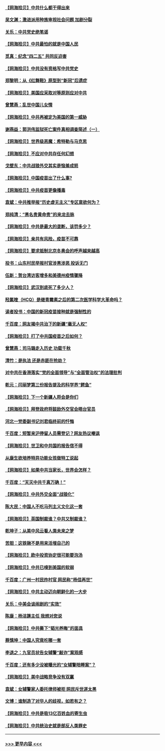#### [【网海拾贝】中共什么都干得出来](../pages/nsc993/n12897500.md?t=04240652) 
#### [吴文渊：激进派用种族审视社会问题 加剧分裂](../pages/nsc993/n12893881.md?t=04240652) 
#### [关乐：中共党史绝笔谣](../pages/nsc993/n12897270.md?t=04240652) 
#### [【网海拾贝】中共最怕的就是中国人民](../pages/nsc993/n12894705.md?t=04240652) 
#### [觅真：纪念“四二五” 共同反迫害](../pages/nsc993/n12894553.md?t=04240652) 
#### [【网海拾贝】中共没有资格写中共党史](../pages/nsc993/n12892231.md?t=04240652) 
#### [郑黎明：从《红舞鞋》原型到“新冠”后遗症](../pages/nsc993/n12890469.md?t=04240652) 
#### [【网海拾贝】美国应采取对等原则应对中共](../pages/nsc993/n12889176.md?t=04240652) 
#### [曾慧燕：乱世中国儿女情](../pages/nsc993/n12887931.md?t=04240652) 
#### [【网海拾贝】中共再被定为美国的第一威胁](../pages/nsc993/n12887580.md?t=04240652) 
#### [谢燕益：郭洪伟监狱死亡案件真相调查简述（一）](../pages/nsc993/n12885648.md?t=04240652) 
#### [【网海拾贝】世界级恶魔：希特勒与马克思](../pages/nsc993/n12884062.md?t=04240652) 
#### [【网海拾贝】不应对中共存任何幻想](../pages/nsc993/n12881460.md?t=04240652) 
#### [戈壁东：中共战狼外交其实是恼羞成怒](../pages/nsc993/n12880392.md?t=04240652) 
#### [【网海拾贝】中国疫苗出了什么事?](../pages/nsc993/n12879124.md?t=04240652) 
#### [【网海拾贝】中共疫苗更像播毒](../pages/nsc993/n12876631.md?t=04240652) 
#### [袁斌：中共推举报“历史虚无主义”专区意欲何为？](../pages/nsc993/n12876530.md?t=04240652) 
#### [郑纯清：“黑名贵黄命贵”的来龙去脉](../pages/nsc993/n12875589.md?t=04240652) 
#### [【网海拾贝】中共是最大的垄断，该罚多少？](../pages/nsc993/n12874006.md?t=04240652) 
#### [【网海拾贝】亲共有风险，疫苗不可靠](../pages/nsc993/n12872224.md?t=04240652) 
#### [【网海拾贝】要求抵制北京冬奥会的呼声越来越高](../pages/nsc993/n12868962.md?t=04240652) 
#### [投书：山东村民举报村官涉黑涉恶 投诉无门](../pages/nsc993/n12869726.md?t=04240652) 
#### [伍新：贺台湾访客增多和美德州疫情骤降](../pages/nsc993/n12865651.md?t=04240652) 
#### [【网海拾贝】武汉到底死了多少人？](../pages/nsc993/n12863707.md?t=04240652) 
#### [羟氯喹（HCQ）是继青霉素之后的第二次医学科学大革命吗？](../pages/nsc993/n12638564.md?t=04240652) 
#### [读者投书：中国的新冠疫苗接种就是强制性的](../pages/nsc993/n12859932.md?t=04240652) 
#### [千百度：网友揭中共治下的新疆“毫无人权”](../pages/nsc993/n12858385.md?t=04240652) 
#### [【网海拾贝】打了中共国疫苗之后如何？](../pages/nsc993/n12857866.md?t=04240652) 
#### [曾慧燕：司马璐走入历史 功载千秋](../pages/nsc993/n12856996.md?t=04240652) 
#### [清竹：是执法 还是赤匪在抢劫？](../pages/nsc993/n12856952.md?t=04240652) 
#### [对中共在香港落实“党的全面领导”与“全面管治权”的法理批判](../pages/nsc993/n12856929.md?t=04240652) 
#### [乾元：闫丽梦第三份报告提及的科学界“鳄鱼”](../pages/nsc993/n12855985.md?t=04240652) 
#### [【网海拾贝】下一个新疆人将会是你们](../pages/nsc993/n12855864.md?t=04240652) 
#### [【网海拾贝】拜登政府将鼓励外交官会晤台官员](../pages/nsc993/n12853615.md?t=04240652) 
#### [河北一党委副书记刘君临终前的忏悔](../pages/nsc993/n12849420.md?t=04240652) 
#### [千百度：短暂来沪停留人员需登记？网友热议嘲讽](../pages/nsc993/n12853497.md?t=04240652) 
#### [【网海拾贝】世卫和中共国的报告信不得](../pages/nsc993/n12850902.md?t=04240652) 
#### [从康生欲培养特异功能女孩做特工说起](../pages/nsc993/n12849289.md?t=04240652) 
#### [【网海拾贝】如果中共当家长，世界会怎样？](../pages/nsc993/n12848436.md?t=04240652) 
#### [千百度：“天灭中共千真万确！”](../pages/nsc993/n12845659.md?t=04240652) 
#### [【网海拾贝】中共外交全面“战狼化”](../pages/nsc993/n12845607.md?t=04240652) 
#### [陈大民：中国人不吃马列主义文化这一套](../pages/nsc993/n12842496.md?t=04240652) 
#### [【网海拾贝】英国制裁谁？中共又制裁谁？](../pages/nsc993/n12840909.md?t=04240652) 
#### [乾坤子：从美中风云看人类未来之梦](../pages/nsc993/n12840590.md?t=04240652) 
#### [苦胆：这铁锹不是用来活埋自己的](../pages/nsc993/n12839512.md?t=04240652) 
#### [【网海拾贝】欧中投资协定很可能要泡汤](../pages/nsc993/n12835122.md?t=04240652) 
#### [【网海拾贝】中共已嗅到美国的软弱](../pages/nsc993/n12832411.md?t=04240652) 
#### [千百度：广州一村民炸村官 网民称“杨佳再世”](../pages/nsc993/n12832380.md?t=04240652) 
#### [【网海拾贝】中共主动迈向朝鲜化的一大步](../pages/nsc993/n12829887.md?t=04240652) 
#### [关乐：中美会谈闹剧的“实效”](../pages/nsc993/n12826698.md?t=04240652) 
#### [陈康：杨洁篪主任  我想对您说](../pages/nsc993/n12826609.md?t=04240652) 
#### [【网海拾贝】中共撕下“韬光养晦”的面具](../pages/nsc993/n12826459.md?t=04240652) 
#### [蔡慎坤：中国人究竟吃哪一套](../pages/nsc993/n12826010.md?t=04240652) 
#### [李退之：九官员状告女辅警“敲诈”案观感](../pages/nsc993/n12823984.md?t=04240652) 
#### [千百度：还有多少没被曝光的“女辅警陪睡案”？](../pages/nsc993/n12822136.md?t=04240652) 
#### [【网海拾贝】美中战略竞争没有双赢](../pages/nsc993/n12822105.md?t=04240652) 
#### [袁斌：女辅警家人委托律师被拒 网民斥世道太黑](../pages/nsc993/n12822004.md?t=04240652) 
#### [文博：谁制造了对华人的歧视，如若有之？](../pages/nsc993/n12821635.md?t=04240652) 
#### [【网海拾贝】中共是吸13亿百姓血的寄生虫](../pages/nsc993/n12819191.md?t=04240652) 
#### [【网海拾贝】中共统治史就是部反人类罪史](../pages/nsc993/n12816738.md?t=04240652) 

----
#### [ >>> 更早内容 <<< ](../indexes/nsc993-earlier.md)
